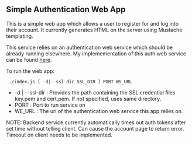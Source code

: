 ## Simple Authentication Web App 

This is a simple web app which allows a user to register for and log into their account. It currently generates HTML on the server using Mustache templating.

This service relies on an authentication web service which should be already running elsewhere. My implemementation of this auth web service can be found [here](https://github.com/cfu288/AuthWS).

To run the web app:
```
 ./index.js [ -d|--ssl-dir SSL_DIR ] PORT WS_URL
```

* -d | --ssl-dir : Provides the path containing the SSL credential files key.pem and cert.pem. If not specified, uses same directory.
* PORT : Port to run service on
* WE_URL : The url of the authentication web service this app relies on.

NOTE: Backend service currently automatically times out auth tokens after set time without telling client. Can cause the account page to return error. Timeout on client needs to be implemented.
